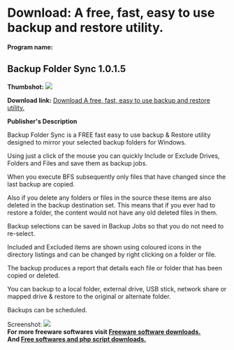 # Download: A free, fast, easy to use backup and restore utility.

**Program name:**

## Backup Folder Sync 1.0.1.5

  
**Thumbshot:** ![](http://www.freewarefiles.com/screenshot/bckpfldrsync_md.jpg)   
  
**Download link:** [Download A free, fast, easy to use backup and restore utility.](http://freesoftwares.boysofts.com/Backup-Folder-Sync_program_71369.html)  
  


**Publisher's Description**  
  


Backup Folder Sync is a FREE fast easy to use backup & Restore utility designed to mirror your selected backup folders for Windows. 

Using just a click of the mouse you can quickly Include or Exclude Drives, Folders and Files and save them as backup jobs.

When you execute BFS subsequently only files that have changed since the last backup are copied.

Also if you delete any folders or files in the source these items are also deleted in the backup destination set. This means that if you ever had to restore a folder, the content would not have any old deleted files in them.

Backup selections can be saved in Backup Jobs so that you do not need to re-select.

Included and Excluded items are shown using coloured icons in the directory listings and can be changed by right clicking on a folder or file.

The backup produces a report that details each file or folder that has been copied or deleted.

You can backup to a local folder, external drive, USB stick, network share or mapped drive & restore to the original or alternate folder.

Backups can be scheduled.

  
  
Screenshot: ![](http://www.freewarefiles.com/screenshot/bckpfldrsync.jpg)   
**For more freeware softwares visit [Freeware software downloads.](http://freesoftwares.boysofts.com/)**   
**And [Free softwares and php script downloads.](http://www.boysofts.com/)**
